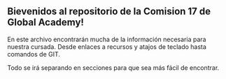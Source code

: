 ## Bievenidos al repositorio de la Comision 17 de Global Academy!

En este archivo encontrarán mucha de la información necesaria para nuestra cursada.
Desde enlaces a recursos y atajos de teclado hasta comandos de GIT.

Todo se irá separando en secciones para que sea más fácil de encontrar.